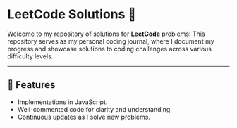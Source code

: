 # LeetCode Solutions 🚀

Welcome to my repository of solutions for **LeetCode** problems! This repository serves as my personal coding journal, where I document my progress and showcase solutions to coding challenges across various difficulty levels.

---

## 🌟 Features

- Implementations in JavaScript.
- Well-commented code for clarity and understanding.
- Continuous updates as I solve new problems.
